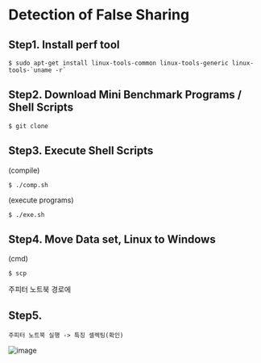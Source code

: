 # Detection of False Sharing


## Step1. Install perf tool
```
$ sudo apt-get install linux-tools-common linux-tools-generic linux-tools-`uname -r`
```

## Step2. Download Mini Benchmark Programs / Shell Scripts
```
$ git clone 
```

## Step3. Execute Shell Scripts
(compile)
```
$ ./comp.sh
```
(execute programs)
```
$ ./exe.sh
```

## Step4. Move Data set, Linux to Windows
(cmd)
```
$ scp
```
주피터 노트북 경로에 

## Step5. 
```
주피터 노트북 실행 -> 특징 셀렉팅(확인)
```


![image](https://user-images.githubusercontent.com/65501453/119259134-ba38a700-bc07-11eb-8b3e-ca176774dcf8.png)
